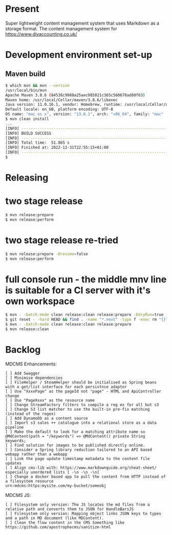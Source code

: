 Present
=======

Super lightweight content management system that uses Markdown as a storage format.
The content management system for https://www.diyaccounting.co.uk/

Development environment set-up
==============================

Maven build
-----------
```bash
$ which mvn && mvn --version
/usr/local/bin/mvn
Apache Maven 3.8.6 (84538c9988a25aec085021c365c560670ad80f63)
Maven home: /usr/local/Cellar/maven/3.8.6/libexec
Java version: 11.0.16.1, vendor: Homebrew, runtime: /usr/local/Cellar/openjdk@11/11.0.16.1_1/libexec/openjdk.jdk/Contents/Home
Default locale: en_GB, platform encoding: UTF-8
OS name: "mac os x", version: "13.0.1", arch: "x86_64", family: "mac"
$ mvn clean install
...
[INFO] ------------------------------------------------------------------------
[INFO] BUILD SUCCESS
[INFO] ------------------------------------------------------------------------
[INFO] Total time:  51.865 s
[INFO] Finished at: 2022-12-31T22:55:15+01:00
[INFO] ------------------------------------------------------------------------
$
```

Releasing
=========

# two stage release
```bash
$ mvn release:prepare
$ mvn release:perform
```

# two stage release re-tried
```bash
$ mvn release:prepare -Dresume=false
$ mvn release:perform
```

# full console run - the middle mnv line is suitable for a CI server with it's own workspace
```bash
$ mvn - -batch-mode clean release:clean release:prepare -DdryRun=true
$ git reset - -hard HEAD && find . -name "*.next" -type f -exec rm "{}" \; && find . -name "*.tag" -type f -exec rm "{}" \;
$ mvn - -batch-mode clean release:clean release:prepare
$ mvn release:clean
```

Backlog
=======

MDCMS Enhancements:
```
[ ] Add Swagger
[ ] Minimise dependencies
[ ] FileHelper / SteamHelper should be initialised as Spring beans with a get/list interface for each persistnce adaptor
[ ] Use "XxxxPage" as the pageId not "page" - HTML and ApiController change
[ ] Use "PageXxxx" as the resource name
[ ] Change StreamFactory filters to compile a reg ex for all but s3
[ ] Change S3 list matcher to use the built-in pre-fix matching (instead of the regex) 
[ ] Add DynamoDb as a content source
[ ] Import s3 sales ++ catalogue into a relational store as a data pipeline
[ ] Make the default to look for a matching attribute name so @MdContent(path = "/keywords") => @MdContent() private String keywords;
[ ] Find solution for images to be published directly online.
[ ] Consider a Spring library reduction tailored to an API based webapp rather than a webapp
[ ] Link the page update timestamp metadata to the content file updates 
[ ] Align cms-lib with: https://www.markdownguide.org/cheat-sheet/ especially unordered lists [ -\n -\n -\n]
[ ] Change a docker based app to pull the content from HTTP instead of a filesystem resource
urn:mdcms:https:mysite.com/my-bucket/someobj
```

MDCMS JS:
```
[ ] Filesystem only version: The JS locates the md files from a relative path and converts them to JSON for HandleBarsJS 
[ ] Filesystem only version: Mapping object links JSON keys to types and a path in MD document (like MDContent).
[ ] Clean the flow content in the CMS Something like https://github.com/apostrophecms/sanitize-html
```
